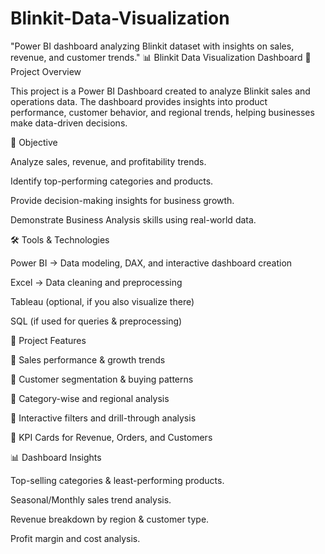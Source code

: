 # Blinkit-Data-Visualization
"Power BI dashboard analyzing Blinkit dataset with insights on sales, revenue, and customer trends."
📊 Blinkit Data Visualization Dashboard
🚀 Project Overview

This project is a Power BI Dashboard created to analyze Blinkit sales and operations data. The dashboard provides insights into product performance, customer behavior, and regional trends, helping businesses make data-driven decisions.

🎯 Objective

Analyze sales, revenue, and profitability trends.

Identify top-performing categories and products.

Provide decision-making insights for business growth.

Demonstrate Business Analysis skills using real-world data.

🛠️ Tools & Technologies

Power BI → Data modeling, DAX, and interactive dashboard creation

Excel → Data cleaning and preprocessing

Tableau (optional, if you also visualize there)

SQL (if used for queries & preprocessing)

📂 Project Features

📌 Sales performance & growth trends

📌 Customer segmentation & buying patterns

📌 Category-wise and regional analysis

📌 Interactive filters and drill-through analysis

📌 KPI Cards for Revenue, Orders, and Customers

📊 Dashboard Insights

Top-selling categories & least-performing products.

Seasonal/Monthly sales trend analysis.

Revenue breakdown by region & customer type.

Profit margin and cost analysis.
